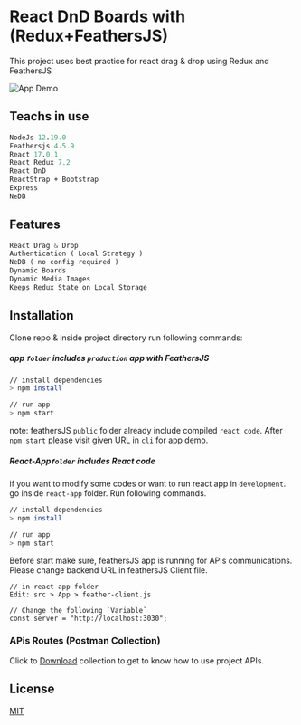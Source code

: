 # React DnD Boards with (Redux+FeathersJS)

This project uses best practice for react drag & drop using Redux and FeathersJS

![App Demo](https://s8.gifyu.com/images/ezgif.com-gif-maker8429d32583dfe6c1.gif)

## Teachs in use

```p
NodeJs 12.19.0
Feathersjs 4.5.9
React 17.0.1
React Redux 7.2
React DnD
ReactStrap + Bootstrap
Express
NeDB
```

## Features

```php
React Drag & Drop
Authentication ( Local Strategy )
NeDB ( no config required )
Dynamic Boards
Dynamic Media Images
Keeps Redux State on Local Storage
```

## Installation

Clone repo & inside project directory run following commands:

##### app `folder` includes `production` app with FeathersJS

```bash
// install dependencies
> npm install

// run app
> npm start
```

note: feathersJS `public` folder already include compiled `react code`. After `npm start` please visit given URL in `cli` for app demo.

##### React-App`folder` includes React code

if you want to modify some codes or want to run react app in `development`.
go inside `react-app` folder. Run following commands.

```bash
// install dependencies
> npm install

// run app
> npm start
```

Before start make sure, feathersJS app is running for APIs communications.
Please change backend URL in feathersJS Client file.

```text
// in react-app folder
Edit: src > App > feather-client.js

// Change the following `Variable`
const server = "http://localhost:3030";

```

### APis Routes (Postman Collection)

Click to [Download](https://www.postman.com/collections/8453500e622d0f5a7c39) collection to get to know how to use project APIs.

## License

[MIT](https://choosealicense.com/licenses/mit/)
